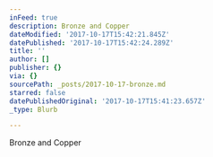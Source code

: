 ```yaml
---
inFeed: true
description: Bronze and Copper
dateModified: '2017-10-17T15:42:21.845Z'
datePublished: '2017-10-17T15:42:24.289Z'
title: ''
author: []
publisher: {}
via: {}
sourcePath: _posts/2017-10-17-bronze.md
starred: false
datePublishedOriginal: '2017-10-17T15:41:23.657Z'
_type: Blurb

---
```

Bronze and Copper